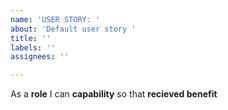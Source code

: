 ```yaml
---
name: 'USER STORY: '
about: 'Default user story '
title: ''
labels: ''
assignees: ''

---
```


As a **role** I can **capability** so that **recieved benefit**

